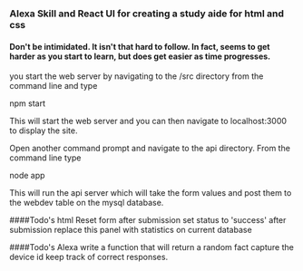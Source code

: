 ### Alexa Skill and React UI for creating a study aide for html and css 

#### Don't be intimidated. It isn't that hard to follow. In fact, seems to get harder as you start to learn, but does get easier as time progresses.

you start the web server by navigating to the /src directory from the command line and type

npm start

This will start the web server and you can then navigate to localhost:3000 to display the site. 

Open another command prompt and navigate to the api directory. From the command line type

node app

This will run the api server which will take the form values and post them to the webdev table on the mysql database. 


####Todo's html
  Reset form after submission
  set status to 'success' after submission
  replace this panel with statistics on current database

####Todo's Alexa
  write a function that will return a random fact
  capture the device id
  keep track of correct responses.


